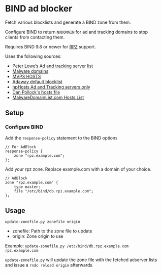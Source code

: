 # BIND ad blocker

Fetch various blocklists and generate a BIND zone from them.

Configure BIND to return `NXDOMAIN` for ad and tracking domains to stop clients from contacting them.

Requires BIND 9.8 or newer for [RPZ](https://en.wikipedia.org/wiki/Response_policy_zone) support.

Uses the following sources:

* [Peter Lowe’s Ad and tracking server list](https://pgl.yoyo.org/adservers/)
* [Malware domains](http://www.malwaredomains.com/)
* [MVPS HOSTS](http://winhelp2002.mvps.org/)
* [Adaway default blocklist](https://adaway.org/hosts.txt)
* [hpHosts Ad and Tracking servers only](https://hosts-file.net/)
* [Dan Pollock's hosts file](http://someonewhocares.org/hosts/zero/)
* [MalwareDomainList.com Hosts List](https://www.malwaredomainlist.com/hostslist/hosts.txt)

## Setup

### Configure BIND

Add the `response-policy` statement to the BIND options

```
// For AdBlock
response-policy {
	zone "rpz.example.com";
};
```

Add your rpz zone. Replace example.com with a domain of your choice.

```
// AdBlock
zone "rpz.example.com" {
	type master;
	file "/etc/bind/db.rpz.example.com";
};
```

## Usage

    update-zonefile.py zonefile origin

* zonefile: Path to the zone file to update
* origin: Zone origin to use

Example: `update-zonefile.py /etc/bind/db.rpz.example.com rpz.example.com`

`update-zonefile.py` will update the zone file with the fetched adserver lists and issue a `rndc reload origin` afterwards.

